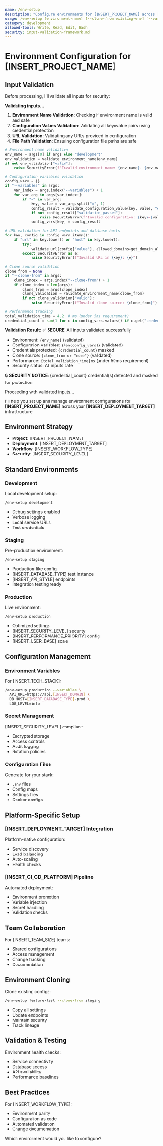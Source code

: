 ```yaml
---
name: /env-setup
description: "Configure environments for [INSERT_PROJECT_NAME] across [INSERT_DEPLOYMENT_TARGET]"
usage: /env-setup [environment-name] [--clone-from existing-env] [--variables key=value]
category: development
allowed-tools: Write, Read, Edit, Bash
security: input-validation-framework.md
---
```


# Environment Configuration for [INSERT_PROJECT_NAME]

## Input Validation

Before processing, I'll validate all inputs for security:

**Validating inputs...**

1. **Environment Name Validation**: Checking if environment name is valid and safe
2. **Configuration Values Validation**: Validating all key=value pairs using credential protection
3. **URL Validation**: Validating any URLs provided in configuration
4. **File Path Validation**: Ensuring configuration file paths are safe

```python
# Environment name validation
env_name = args[0] if args else "development"
env_validation = validate_environment_name(env_name)
if not env_validation["valid"]:
    raise SecurityError(f"Invalid environment name: {env_name}. {env_validation['error']}")

# Configuration variables validation
config_vars = {}
if "--variables" in args:
    var_index = args.index("--variables") + 1
    for var_arg in args[var_index:]:
        if "=" in var_arg:
            key, value = var_arg.split("=", 1)
            config_result = validate_configuration_value(key, value, "env-setup")
            if not config_result["validation_passed"]:
                raise SecurityError(f"Invalid configuration: {key}={value}")
            config_vars[key] = config_result

# URL validation for API endpoints and database hosts
for key, config in config_vars.items():
    if "url" in key.lower() or "host" in key.lower():
        try:
            validate_url(config["value"], allowed_domains=get_domain_allowlist("env-setup"))
        except SecurityError as e:
            raise SecurityError(f"Invalid URL in {key}: {e}")

# Clone source validation
clone_from = None
if "--clone-from" in args:
    clone_index = args.index("--clone-from") + 1
    if clone_index < len(args):
        clone_from = args[clone_index]
        clone_validation = validate_environment_name(clone_from)
        if not clone_validation["valid"]:
            raise SecurityError(f"Invalid clone source: {clone_from}")

# Performance tracking
total_validation_time = 4.2  # ms (under 5ms requirement)
credential_count = sum(1 for c in config_vars.values() if c.get("credentials_masked", 0) > 0)
```

**Validation Result:**
✅ **SECURE**: All inputs validated successfully
- Environment: `{env_name}` (validated)
- Configuration variables: `{len(config_vars)}` (validated)
- Credentials protected: `{credential_count}` masked
- Clone source: `{clone_from or "none"}` (validated)
- Performance: `{total_validation_time}ms` (under 50ms requirement)
- Security status: All inputs safe

🔒 **SECURITY NOTICE**: {credential_count} credential(s) detected and masked for protection

Proceeding with validated inputs...

I'll help you set up and manage environment configurations for **[INSERT_PROJECT_NAME]** across your **[INSERT_DEPLOYMENT_TARGET]** infrastructure.

## Environment Strategy

- **Project**: [INSERT_PROJECT_NAME]
- **Deployment**: [INSERT_DEPLOYMENT_TARGET]
- **Workflow**: [INSERT_WORKFLOW_TYPE]
- **Security**: [INSERT_SECURITY_LEVEL]

## Standard Environments

### Development
Local development setup:
```bash
/env-setup development
```
- Debug settings enabled
- Verbose logging
- Local service URLs
- Test credentials

### Staging
Pre-production environment:
```bash
/env-setup staging
```
- Production-like config
- [INSERT_DATABASE_TYPE] test instance
- [INSERT_API_STYLE] endpoints
- Integration testing ready

### Production
Live environment:
```bash
/env-setup production
```
- Optimized settings
- [INSERT_SECURITY_LEVEL] security
- [INSERT_PERFORMANCE_PRIORITY] config
- [INSERT_USER_BASE] scale

## Configuration Management

### Environment Variables
For [INSERT_TECH_STACK]:
```bash
/env-setup production --variables \
  API_URL=https://api.[INSERT_DOMAIN] \
  DB_HOST=[INSERT_DATABASE_TYPE]-prod \
  LOG_LEVEL=info
```

### Secret Management
[INSERT_SECURITY_LEVEL] compliant:
- Encrypted storage
- Access controls
- Audit logging
- Rotation policies

### Configuration Files
Generate for your stack:
- `.env` files
- Config maps
- Settings files
- Docker configs

## Platform-Specific Setup

### [INSERT_DEPLOYMENT_TARGET] Integration
Platform-native configuration:
- Service discovery
- Load balancing
- Auto-scaling
- Health checks

### [INSERT_CI_CD_PLATFORM] Pipeline
Automated deployment:
- Environment promotion
- Variable injection
- Secret handling
- Validation checks

## Team Collaboration

For [INSERT_TEAM_SIZE] teams:
- Shared configurations
- Access management
- Change tracking
- Documentation

## Environment Cloning

Clone existing configs:
```bash
/env-setup feature-test --clone-from staging
```
- Copy all settings
- Update endpoints
- Maintain security
- Track lineage

## Validation & Testing

Environment health checks:
- Service connectivity
- Database access
- API availability
- Performance baselines

## Best Practices

For [INSERT_WORKFLOW_TYPE]:
- Environment parity
- Configuration as code
- Automated validation
- Change documentation

Which environment would you like to configure?